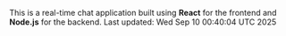 This is a real-time chat application built using **React** for the frontend and **Node.js** for the backend.
Last updated: Wed Sep 10 00:40:04 UTC 2025
